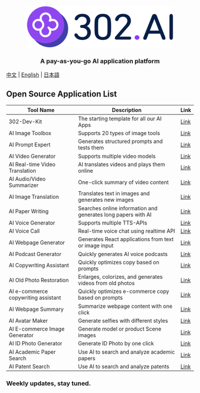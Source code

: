<h3 align="center">
  <a href="https://302.ai"><img
    src="https://raw.githubusercontent.com/302ai/.github/refs/heads/main/302AI.png"
    height="110"
  /></a>
</h3>

<h3 align="center">
  <p>A pay-as-you-go AI application platform</p>
</h3>

[中文](README_zh.md) | [English](README.md) | [日本語](README_ja.md)

## Open Source Application List

| Tool Name | Description | Link |
|-----------|-------------|------|
| 302-Dev-Kit | The starting template for all our AI Apps | [Link](https://github.com/302ai/302-Dev-Kit) |
| AI Image Toolbox | Supports 20 types of image tools | [Link](https://github.com/302ai/302_image_toolbox) |
| AI Prompt Expert | Generates structured prompts and tests them | [Link](https://github.com/302ai/302_prompt_generator) |
| AI Video Generator | Supports multiple video models | [Link](https://github.com/302ai/302_video_generator) |
| AI Real-time Video Translation | AI translates videos and plays them online | [Link](https://github.com/302ai/302_video_translation) |
| AI Audio/Video Summarizer | One-click summary of video content | [Link](https://github.com/302ai/302_video_summary) |
| AI Image Translation | Translates text in images and generates new images | [Link](https://github.com/302ai/302_image_translation) |
| AI Paper Writing | Searches online information and generates long papers with AI | [Link](https://github.com/302ai/302_paper_writting) |
| AI Voice Generator | Supports multiple TTS-APIs | [Link](https://github.com/302ai/302_tts) |
| AI Voice Call | Real-time voice chat using realtime API | [Link](https://github.com/302ai/302_voice_call) |
| AI Webpage Generator | Generates React applications from text or image input | [Link](https://github.com/302ai/302_coder_generator) |
| AI Podcast Generator | Quickly generates AI voice podcasts | [Link](https://github.com/302ai/302_podcast_generator) |
| AI Copywriting Assistant | Quickly optimizes copy based on prompts | [Link](https://github.com/302ai/302_copywriting_assistant) |
| AI Old Photo Restoration | Enlarges, colorizes, and generates videos from old photos | [Link](https://github.com/302ai/302_photo_restore) |
| AI e-commerce copywriting assistant | Quickly optimizes e-commerce copy based on prompts | [Link](https://github.com/302ai/302_e_commerce_copywriting_assistant) |
| AI Webpage Summary | Summarize webpage content with one click | [Link](https://github.com/302ai/302_webpage_summary) |
| AI Avatar Maker | Generate selfies with different styles | [Link](https://github.com/302ai/302_avatar_maker) |
| AI E-commerce Image Generator | Generate model or product Scene images | [Link](https://github.com/302ai/302_ecom_image_generator) |
| AI ID Photo Generator | Generate ID Photo by one click | [Link](https://github.com/302ai/302_id_photo_generation) |
| AI Academic Paper Search | Use AI to search and analyze academic papers | [Link](https://github.com/302ai/302_academic_thesis_search) |
| AI Patent Search | Use AI to search and analyze patents | [Link](https://github.com/302ai/302_patent_search) |


### Weekly updates, stay tuned.
